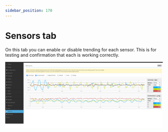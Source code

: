 ```yaml
---
sidebar_position: 170
---
```

# Sensors tab

On this tab you can enable or disable trending for each sensor. This is for testing and confirmation that each is working correctly. 

![Sensors Tab](./img/sensors.png)